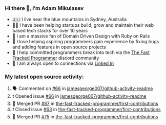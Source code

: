 ### Hi there 👋, I’m Adam Mikulasev

- 🇦🇺 I live near the blue mountains in Sydney, Australia
- 👨‍💻 I have been helping startups build, grow and maintain their web based tech stacks for over 10 years
- 💎 I am a massive fan of Domain Driven Design with Ruby on Rails
- 💞️ I love helping aspiring programmers gain experience by fixing bugs and adding features in open source projects
- 🌱 I help committed programmers break into tech via the [The Fast Tracked Programmer](https://discord.com/invite/VaH6yVGe53) discord community
- 🔗 I am always open to connections via [Linked In](https://www.linkedin.com/in/adam-mikulasev-32690591/)

### My latest open source activity:

<!--START_SECTION:activity-->
1. 🗣 Commented on [#66](https://github.com/jamesgeorge007/github-activity-readme/issues/66) in [jamesgeorge007/github-activity-readme](https://github.com/jamesgeorge007/github-activity-readme)
2. ❗️ Opened issue [#66](https://github.com/jamesgeorge007/github-activity-readme/issues/66) in [jamesgeorge007/github-activity-readme](https://github.com/jamesgeorge007/github-activity-readme)
3. 🎉 Merged PR [#87](https://github.com/the-fast-tracked-programmer/first-contributions/pull/87) in [the-fast-tracked-programmer/first-contributions](https://github.com/the-fast-tracked-programmer/first-contributions)
4. ❗️ Closed issue [#63](https://github.com/the-fast-tracked-programmer/first-contributions/issues/63) in [the-fast-tracked-programmer/first-contributions](https://github.com/the-fast-tracked-programmer/first-contributions)
5. 🎉 Merged PR [#75](https://github.com/the-fast-tracked-programmer/first-contributions/pull/75) in [the-fast-tracked-programmer/first-contributions](https://github.com/the-fast-tracked-programmer/first-contributions)
<!--END_SECTION:activity-->
